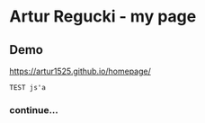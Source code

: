 # Artur Regucki - my page

## Demo

https://artur1525.github.io/homepage/

```javasctrip
TEST js'a
```
### continue...
